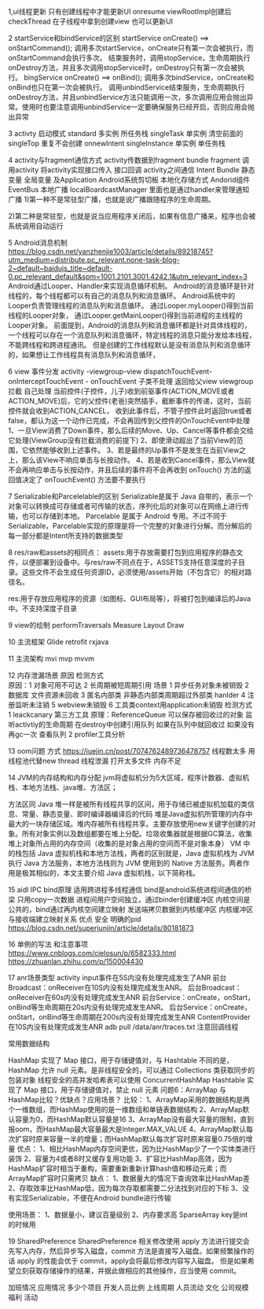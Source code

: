 1,ui线程更新
只有创建线程中才能更新UI
onresume
viewRootImpl创建后
checkThread
在子线程中拿到创建view 也可以更新UI

2 startService和bindService的区别
startService   onCreate() ==> onStartCommand();
调用多次startService，onCreate只有第一次会被执行，而onStartCommand会执行多次。
结束服务时，调用stopService，生命周期执行onDestroy方法，并且多次调用stopService时，onDestroy只有第一次会被执行。
bingService  onCreate() ==> onBind();
调用多次bindService，onCreate和onBind也只在第一次会被执行。
调用unbindService结束服务，生命周期执行onDestroy方法，并且unbindService方法只能调用一次，多次调用应用会抛出异常。使用时也要注意调用unbindService一定要确保服务已经开启，否则应用会抛出异常

3 activty 启动模式
    standard  多实例  所任务栈
    singleTask  单实例  清空前面的
    singleTop  重复不会创建  onnewIntent
    singleInstance  单实例  单任务栈

4 activity与fragment通信方式
  activity传数据到fragment bundle
  fragment 调用activity 将activity实现接口传入  接口回调
activity之间通信
Intent Bundle
静态变量
全局变量 及Application
Android系统剪切板
本地化存储方式
Andorid组件
EventBus
本地广播 localBoardcastManager 里面也是通过handler来管理通知
广播
1)第一种不是常驻型广播，也就是说广播跟随程序的生命周期。

2)第二种是常驻型，也就是说当应用程序关闭后，如果有信息广播来，程序也会被系统调用自动运行

5 Android消息机制
https://blog.csdn.net/yanzhenjie1003/article/details/89218745?utm_medium=distribute.pc_relevant.none-task-blog-2~default~baidujs_title~default-0.pc_relevant_default&spm=1001.2101.3001.4242.1&utm_relevant_index=3
Android通过Looper、Handler来实现消息循环机制。
Android的消息循环是针对线程的，每个线程都可以有自己的消息队列和消息循环。
Android系统中的Looper负责管理线程的消息队列和消息循环。
通过Looper.myLooper()得到当前线程的Looper对象，
通过Looper.getMainLooper()得到当前进程的主线程的Looper对象。
前面提到，Android的消息队列和消息循环都是针对具体线程的，一个线程可以存在一个消息队列和消息循环，特定线程的消息只能分发给本线程，不能跨线程和跨进程通讯。
但是创建的工作线程默认是没有消息队列和消息循环的，如果想让工作线程具有消息队列和消息循环，

6 view 事件分发
    activity -viewgroup-view
dispatchTouchEvent- onInterceptTouchEvent - onTouchEvent  子类不处理 返回给父view  viewgroup拦截  自己处理
当前控件(子控件，儿子)收到前驱事件(ACTION_MOVE或者ACTION_MOVE)后，它的父控件(老爸)突然插手，截断事件的传递，这时，当前控件就会收到ACTION_CANCEL，
收到此事件后，不管子控件此时返回true或者false，都认为这一个动作已完成，不会再回传到父控件的OnTouchEvent中处理
1、一旦View消费了Down事件，那么后续的Move、Up、Cancel等事件都会交给它处理(ViewGroup没有拦截消费的前提下)
2、即使滑动超出了当前View的范围，它依然能够收到上述事件。
3、若是最终的Up事件不是发生在当前View之上，那么该View不响应单击与长按动作。
4、若是收到Cancel事件，那么View就不会再响应单击与长按动作，并且后续的事件将不会再收到
onTouch() 方法的返回值决定了 onTouchEvent() 方法要不要执行

7 Serializable和Parcelelable的区别
Serializable是属于 Java 自带的，表示一个对象可以转换成可存储或者可传输的状态，序列化后的对象可以在网络上进行传输，也可以存储到本地。
Parcelable 是属于 Android 专用。不过不同于Serializable，Parcelable实现的原理是将一个完整的对象进行分解。而分解后的每一部分都是Intent所支持的数据类型


8 res/raw和assets的相同点：
assets:用于存放需要打包到应用程序的静态文件，以便部署到设备中。与res/raw不同点在于，ASSETS支持任意深度的子目录。这些文件不会生成任何资源ID，必须使用/assets开始（不包含它）的相对路径名。

res:用于存放应用程序的资源（如图标、GUI布局等），将被打包到编译后的Java中。不支持深度子目录

9 view的绘制
performTraversals Measure  Layout  Draw

10 主流框架
    Glide  retrofit rxjava 

11 主流架构
 mvi mvp mvvm 

12 内存泄漏场景 原因 检测方式  
  原因：1 对象可用不可达 2 长周期被短周期引用
  场景 1 异步任务对象未被销毁
       2 数据库 文件资源未回收
       3 匿名内部类 非静态内部类周期超过外部类 hanlder
       4  注册监听未注销
       5 webview未销毁
       6 工具类context用application未销毁
 检测方式 
  1 leackcanary 第三方工具  原理：ReferenceQueue 可以保存被回收过的对象
     监听activtiy的生命周期  在destroy中创建引用队列 如果在队列中就回收过  如果没有 再gc一次 查看队列
  2 profiler工具分析

13 oom问题 方式
https://juejin.cn/post/7074762489736478757
线程数太多   用线程池代替new thread  线程泄漏
打开太多文件
内存不足

14 JVM的内存结构和内存分配
jvm将虚拟机分为5大区域，程序计数器、虚拟机栈、本地方法栈、java堆、方法区；

方法区同 Java 堆一样是被所有线程共享的区间，用于存储已被虚拟机加载的类信息、常量、静态变量、即时编译器编译后的代码 
堆是Java虚拟机所管理的内存中最大的一块存储区域。堆内存被所有线程共享。主要存放使用new关键字创建的对象。所有对象实例以及数组都要在堆上分配。垃圾收集器就是根据GC算法，收集堆上对象所占用的内存空间（收集的是对象占用的空间而不是对象本身）
VM 中的栈包括 Java 虚拟机栈和本地方法栈，两者的区别就是，Java 虚拟机栈为 JVM 执行 Java 方法服务，本地方法栈则为 JVM 使用到的 Native 方法服务。两者作用是极其相似的，本文主要介绍 Java 虚拟机栈，以下简称栈。

15 aidl IPC  bind原理
  适用跨进程多线程通信
  bind是android系统进程间通信的桥梁  只用copy一次数据
  进程间用户空间独立，通过binder创建缓冲区
  内核空间是公共的，bind通过再内核空间建立映射 
  发送端拷贝数据到内核缓冲区  内核缓冲区与接收端建立映射关系 
  优点  安全 明确的pid
  https://blog.csdn.net/superjunjin/article/details/80181873

16 单例的写法 和注意事项
https://www.cnblogs.com/cielosun/p/6582333.html
https://zhuanlan.zhihu.com/p/150004430

17 anr场景类型
activity input事件在5S内没有处理完成发生了ANR
前台Broadcast：onReceiver在10S内没有处理完成发生ANR。
后台Broadcast：onReceiver在60s内没有处理完成发生ANR
前台Service：onCreate，onStart，onBind等生命周期在20s内没有处理完成发生ANR。
后台Service：onCreate，onStart，onBind等生命周期在200s内没有处理完成发生ANR
ContentProvider 在10S内没有处理完成发生ANR
adb pull /data/anr/traces.txt
注意回调线程

常用数据结构

HashMap 实现了 Map 接口，用于存储键值对，与 Hashtable 不同的是，HashMap 允许 null 元素。是非线程安全的，可以通过 Collections 类获取同步的包装对象
线程安全的高并发哈希表可以使用 ConcurrentHashMap
Hashtable 实现了 Map 接口，用于存储键值对，禁止 null 元素
问题6：ArrayMap 与 HashMap比较？优缺点？应用场景？
比较：
1、ArrayMap采用的数据结构是两个一维数组，而HashMap使用的是一维数组和单链表数据结构
2、ArrayMap默认容量为0，而HashMap默认容量是16
3、ArrayMap没有最大容量的限制，直到报oom，而HashMap最大容量最大是Integer.MAX_VALUE
4、ArrayMap默认每次扩容时原来容量一半的增量；而HashMap默认每次扩容时原来容量0.75倍的增量
优点：
1、相比HashMap内存空间更优，因为比HashMap少了一个实体类进行装饰
2、容量为4或者8时又缓存复用功能
3、扩容比HashMap高效，因为HashMap扩容时相当于重构，需要重新重新计算hash值和移动元素；而ArrayMap扩容时只需拷贝
缺点：
1、数据量大的情况下查询效率比HashMap差
2、存取效率比HashMap低，因为每次存取都需要二分法找到对应的下标
3、没有实现Serializable，不便在Android bundle进行传输

使用场景：
1、数据量小，建议百量级别
2、内存要求高
SparseArray key是int 的时候用

19  SharedPreference
SharedPreference 相关修改使用 apply 方法进行提交会先写入内存，然后异步写入磁盘，commit
方法是直接写入磁盘。如果频繁操作的话 apply 的性能会优于 commit，apply会将最后修改内容写入磁盘。
但是如果希望立刻获取存储操作的结果，并据此做相应的其他操作，应当使用 commit。
 
加班情况 
应用情况  多少个项目
开发人员比例 
上线周期
人员流动 文化
公司规模  福利 活动

